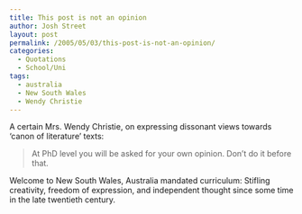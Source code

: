 ```yaml
---
title: This post is not an opinion
author: Josh Street
layout: post
permalink: /2005/05/03/this-post-is-not-an-opinion/
categories:
  - Quotations
  - School/Uni
tags:
  - australia
  - New South Wales
  - Wendy Christie
---
```

A certain Mrs. Wendy Christie, on expressing dissonant views towards &#8216;canon of literature&#8217; texts:

> At PhD level you will be asked for your own opinion. Don&#8217;t do it before that.

Welcome to New South Wales, Australia mandated curriculum: Stifling creativity, freedom of expression, and independent thought since some time in the late twentieth century.